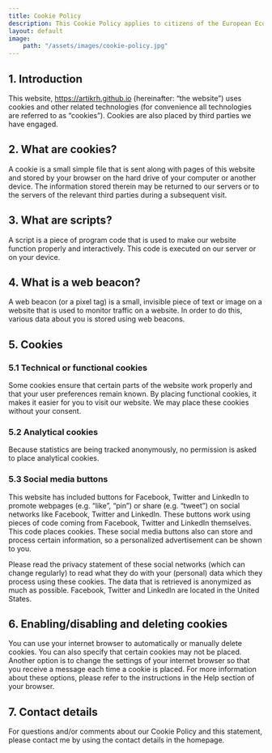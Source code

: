 ```yaml
---
title: Cookie Policy
description: This Cookie Policy applies to citizens of the European Economic Area.
layout: default
image:
    path: "/assets/images/cookie-policy.jpg"
---
```


## 1. Introduction
This website, https://artikrh.github.io (hereinafter: “the website”) uses cookies and other related technologies (for convenience all technologies are referred to as “cookies”). Cookies are also placed by third parties we have engaged.

## 2. What are cookies?
A cookie is a small simple file that is sent along with pages of this website and stored by your browser on the hard drive of your computer or another device. The information stored therein may be returned to our servers or to the servers of the relevant third parties during a subsequent visit.

## 3. What are scripts?
A script is a piece of program code that is used to make our website function properly and interactively. This code is executed on our server or on your device.

## 4. What is a web beacon?
A web beacon (or a pixel tag) is a small, invisible piece of text or image on a website that is used to monitor traffic on a website. In order to do this, various data about you is stored using web beacons.

## 5. Cookies
### 5.1 Technical or functional cookies

Some cookies ensure that certain parts of the website work properly and that your user preferences remain known. By placing functional cookies, it makes it easier for you to visit our website. We may place these cookies without your consent.

### 5.2 Analytical cookies

Because statistics are being tracked anonymously, no permission is asked to place analytical cookies.

### 5.3 Social media buttons

This website has included buttons for Facebook, Twitter and LinkedIn to promote webpages (e.g. “like”, “pin”) or share (e.g. “tweet”) on social networks like Facebook, Twitter and LinkedIn. These buttons work using pieces of code coming from Facebook, Twitter and LinkedIn themselves. This code places cookies. These social media buttons also can store and process certain information, so a personalized advertisement can be shown to you.

Please read the privacy statement of these social networks (which can change regularly) to read what they do with your (personal) data which they process using these cookies. The data that is retrieved is anonymized as much as possible. Facebook, Twitter and LinkedIn are located in the United States.

## 6. Enabling/disabling and deleting cookies
You can use your internet browser to automatically or manually delete cookies. You can also specify that certain cookies may not be placed. Another option is to change the settings of your internet browser so that you receive a message each time a cookie is placed. For more information about these options, please refer to the instructions in the Help section of your browser.

## 7. Contact details
For questions and/or comments about our Cookie Policy and this statement, please contact me by using the contact details in the homepage.